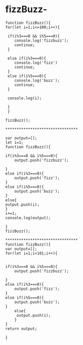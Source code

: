 # fizzBuzz-

    function fizzBuzz(){
    for(let i=1;i<=100;i++){

     if(i%3===0 && i%5===0){
        console.log('fizzbuzz');
        continue;
     }

     else if(i%3===0){
        console.log('fizz')
        continue;
     }
     else if(i%5===0){
        console.log('buzz');
        continue;
     }
   
     console.log(i);

     }
     }

    fizzBuzz();

    ********************************

    var output=[];
    let i=1;
    function fizzBuzz(){

    if(i%3===0 && i%5===0){
        output.push('fizzbuzz');
        
    }
    else if(i%3===0){
        output.push('fizz');
    }
    else if(i%5===0){
        output.push('buzz');
    }
    else{
    output.push(i);
    }
    i+=1;
    console.log(output);
    
    }
    fizzBuzz();

    ********************************
    function fizzBuzz(){
    var output=[];
    for(let i=1;i<101;i++){
       
    
    if(i%3===0 && i%5===0){
        output.push('fizzbuzz');
        
    }
    else if(i%3===0){
        output.push('fizz');
    }
    else if(i%5===0){
        output.push('buzz');
    }
        else{
         output.push(i);
        }
    }
    return output;
    
    }
